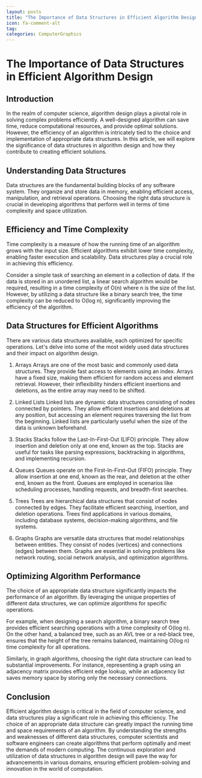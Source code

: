 ```yaml
---
layout: posts
title: "The Importance of Data Structures in Efficient Algorithm Design"
icon: fa-comment-alt
tag:      
categories: ComputerGraphics
---
```



# The Importance of Data Structures in Efficient Algorithm Design

## Introduction
In the realm of computer science, algorithm design plays a pivotal role in solving complex problems efficiently. A well-designed algorithm can save time, reduce computational resources, and provide optimal solutions. However, the efficiency of an algorithm is intricately tied to the choice and implementation of appropriate data structures. In this article, we will explore the significance of data structures in algorithm design and how they contribute to creating efficient solutions.

## Understanding Data Structures
Data structures are the fundamental building blocks of any software system. They organize and store data in memory, enabling efficient access, manipulation, and retrieval operations. Choosing the right data structure is crucial in developing algorithms that perform well in terms of time complexity and space utilization.

## Efficiency and Time Complexity
Time complexity is a measure of how the running time of an algorithm grows with the input size. Efficient algorithms exhibit lower time complexity, enabling faster execution and scalability. Data structures play a crucial role in achieving this efficiency.

Consider a simple task of searching an element in a collection of data. If the data is stored in an unordered list, a linear search algorithm would be required, resulting in a time complexity of O(n) where n is the size of the list. However, by utilizing a data structure like a binary search tree, the time complexity can be reduced to O(log n), significantly improving the efficiency of the algorithm.

## Data Structures for Efficient Algorithms
There are various data structures available, each optimized for specific operations. Let's delve into some of the most widely used data structures and their impact on algorithm design.

1. Arrays
Arrays are one of the most basic and commonly used data structures. They provide fast access to elements using an index. Arrays have a fixed size, making them efficient for random access and element retrieval. However, their inflexibility hinders efficient insertions and deletions, as the entire array may need to be shifted.

2. Linked Lists
Linked lists are dynamic data structures consisting of nodes connected by pointers. They allow efficient insertions and deletions at any position, but accessing an element requires traversing the list from the beginning. Linked lists are particularly useful when the size of the data is unknown beforehand.

3. Stacks
Stacks follow the Last-In-First-Out (LIFO) principle. They allow insertion and deletion only at one end, known as the top. Stacks are useful for tasks like parsing expressions, backtracking in algorithms, and implementing recursion.

4. Queues
Queues operate on the First-In-First-Out (FIFO) principle. They allow insertion at one end, known as the rear, and deletion at the other end, known as the front. Queues are employed in scenarios like scheduling processes, handling requests, and breadth-first searches.

5. Trees
Trees are hierarchical data structures that consist of nodes connected by edges. They facilitate efficient searching, insertion, and deletion operations. Trees find applications in various domains, including database systems, decision-making algorithms, and file systems.

6. Graphs
Graphs are versatile data structures that model relationships between entities. They consist of nodes (vertices) and connections (edges) between them. Graphs are essential in solving problems like network routing, social network analysis, and optimization algorithms.

## Optimizing Algorithm Performance
The choice of an appropriate data structure significantly impacts the performance of an algorithm. By leveraging the unique properties of different data structures, we can optimize algorithms for specific operations.

For example, when designing a search algorithm, a binary search tree provides efficient searching operations with a time complexity of O(log n). On the other hand, a balanced tree, such as an AVL tree or a red-black tree, ensures that the height of the tree remains balanced, maintaining O(log n) time complexity for all operations.

Similarly, in graph algorithms, choosing the right data structure can lead to substantial improvements. For instance, representing a graph using an adjacency matrix provides efficient edge lookup, while an adjacency list saves memory space by storing only the necessary connections.

## Conclusion
Efficient algorithm design is critical in the field of computer science, and data structures play a significant role in achieving this efficiency. The choice of an appropriate data structure can greatly impact the running time and space requirements of an algorithm. By understanding the strengths and weaknesses of different data structures, computer scientists and software engineers can create algorithms that perform optimally and meet the demands of modern computing. The continuous exploration and utilization of data structures in algorithm design will pave the way for advancements in various domains, ensuring efficient problem-solving and innovation in the world of computation.